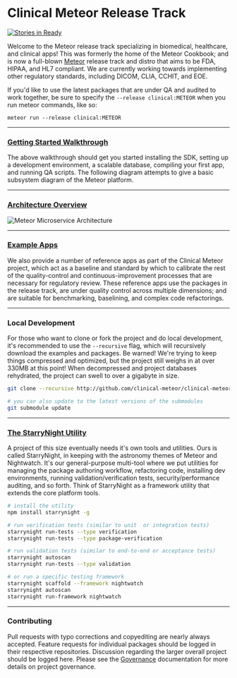 # Clinical Meteor Release Track  

[![Stories in Ready](https://badge.waffle.io/clinical-meteor/software-development-kit.png?label=ready&title=Ready)](https://waffle.io/clinical-meteor/software-development-kit)

Welcome to the Meteor release track specializing in biomedical, healthcare, and clinical apps!  This was formerly the home of the Meteor Cookbook; and is now a full-blown [Meteor](https://github.com/meteor/meteor) release track and distro that aims to be FDA, HIPAA, and HL7 compliant.  We are currently working towards implementing other regulatory standards, including DICOM, CLIA, CCHIT, and EOE.  

If you'd like to use the latest packages that are under QA and audited to work together, be sure to specify the ``--release clinical:METEOR`` when you run meteor commands, like so:

````
meteor run --release clinical:METEOR
````


-----------------------------------------------
### [Getting Started Walkthrough](https://github.com/clinical-meteor/software-development-kit/blob/master/documentation/getting.started.md)  

The above walkthrough should get you started installing the SDK, setting up a development environment, a scalable database,  compiling your first app, and running QA scripts.  The following diagram attempts to give a basic subsystem diagram of the Meteor platform.


-----------------------------------------------
### [Architecture Overview](https://github.com/clinical-meteor/software-development-kit/blob/master/cookbook/redwood.methodology.md)  

![Meteor Microservice Architecture](https://raw.githubusercontent.com/clinical-meteor/cookbook/master/images/MeteorMicroserviceArchitecture.png)  


-----------------------------------------------
### [Example Apps](https://github.com/awatson1978/meteor-cookbook/tree/master/examples)   
We also provide a number of reference apps as part of the Clinical Meteor project, which act as a baseline and standard by which to calibrate the rest of the quality-control and continuous-improvement processes that are necessary for regulatory review.  These reference apps use the packages in the release track, are under quality control across multiple dimensions; and are suitable for benchmarking, baselining, and complex code refactorings.  

-----------------------------------------------
### Local Development  
For those who want to clone or fork the project and do local development, it's recommended to use the ``--recursive`` flag, which will recursively download the examples and packages.  Be warned!  We're trying to keep things compressed and optimized, but the project still weighs in at over 330MB at this point!  When decompressed and project databases rehydrated, the project can swell to over a gigabyte in size.

````bash
git clone --recursive http://github.com/clinical-meteor/clinical-meteor ClinicalMeteor

# you can also update to the latest versions of the submodules 
git submodule update
````

-----------------------------------------------
### [The StarryNight Utility](http://starrynight.meteor.com/)    

A project of this size eventually needs it's own tools and utilities.  Ours is called StarryNight, in keeping with the astronomy themes of Meteor and Nightwatch.  It's our general-purpose multi-tool where we put utilities for managing the package authoring workflow, refactoring code, installing dev environments, running validation/verification tests, security/performance auditing, and so forth.  Think of StarryNight as a framework utility that extends the core platform tools.

````sh
# install the utility
npm install starrynight -g

# run verification tests (similar to unit  or integration tests)
starrynight run-tests --type verification
starrynight run-tests --type package-verification

# run validation tests (similar to end-to-end or acceptance tests)
starrynight autoscan
starrynight run-tests --type validation

# or run a specific testing framework
starrynight scaffold --framework nightwatch
starrynight autoscan
starrynight run-framework nightwatch
````


-----------------------------------------------
### Contributing   

Pull requests with typo corrections and copyediting are nearly always accepted.  Feature requests for individual packages should be logged in their respective repositories.  Discussion regarding the larger overall project should be logged here.  Please see the [Governance](https://github.com/awatson1978/meteor-cookbook/blob/master/cookbook/governance.md) documentation for more details on project governance.
